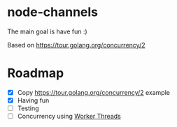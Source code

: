 # node-channels

The main goal is have fun :)

Based on https://tour.golang.org/concurrency/2

# Roadmap

- [x] Copy https://tour.golang.org/concurrency/2 example
- [x] Having fun
- [ ] Testing
- [ ] Concurrency using [Worker Threads](https://nodejs.org/api/worker_threads.html)
